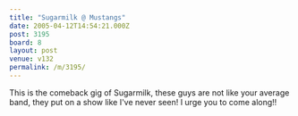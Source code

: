 ```yaml
---
title: "Sugarmilk @ Mustangs"
date: 2005-04-12T14:54:21.000Z
post: 3195
board: 8
layout: post
venue: v132
permalink: /m/3195/
---
```

This is the comeback gig of Sugarmilk, these guys are not like your average band, they put on a show like I've never seen! I urge you to come along!!
